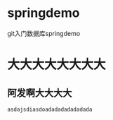# springdemo
git入门数据库springdemo
<h1>大大大大大大大大</h1>
<h2>阿发啊大大大大</h2>
<pre><code>asdajsdiasdoadadadadadadada
</code></pre>
<p>&nbsp;</p>
